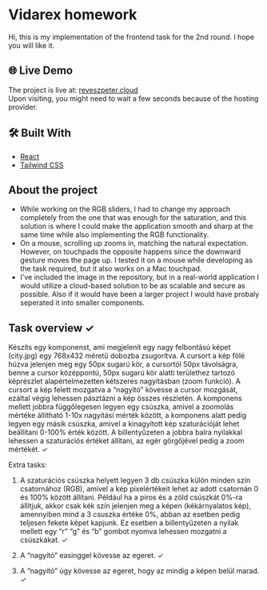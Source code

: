 # Vidarex homework

Hi, this is my implementation of the frontend task for the 2nd round. I hope you will like it.

## 🌐 Live Demo

The project is live at: [reveszpeter.cloud](https://reveszpeter.cloud/)
<br/> Upon visiting, you might need to wait a few seconds because of the hosting provider.

## 🛠️ Built With

- [React](https://reactjs.org/)
- [Tailwind CSS](https://tailwindcss.com/)

## About the project

- While working on the RGB sliders, I had to change my approach completely from the one that was enough for the saturation, and this solution is where I could make the application smooth and sharp at the same time while also implementing the RGB functionality.
- On a mouse, scrolling up zooms in, matching the natural expectation. However, on touchpads the opposite happens since the downward gesture moves the page up. I tested it on a mouse while developing as the task required, but it also works on a Mac touchpad.
- I've included the image in the repository, but in a real-world application I would utilize a cloud-based solution to be as scalable and secure as possible. Also if it would have been a larger project I would have probaly seperated it into smaller components.

## Task overview ✓

Készíts egy komponenst, ami megjelenít egy nagy felbontású képet (city.jpg) egy 768x432 méretű dobozba zsugorítva. A cursort a kép fölé húzva jelenjen meg egy 50px  sugarú kör, a cursortól 50px távolságra, benne a cursor középpontú, 50px  sugarú kör alatti területhez tartozó képrészlet alapértelmezetten kétszeres nagyításban (zoom funkció). A cursort a kép felett mozgatva a “nagyító” kövesse a cursor mozgását, ezáltal végig lehessen pásztázni a kép összes részletén. A komponens mellett jobbra függőlegesen legyen egy csúszka, amivel a zoomolás mértéke állítható 1-10x nagyítási mérték között, a komponens alatt pedig legyen egy másik csúszka, amivel a kinagyított kép szaturációját lehet beállítani 0-100% érték között. A billentyűzeten a jobbra balra nyilakkal lehessen a szaturációs értéket állítani, az egér görgőjével pedig a zoom mértékét. ✓

Extra tasks:

1. A szaturációs csúszka helyett legyen 3 db csúszka külön minden szín csatornához (RGB), amivel a kép pixelértékeit lehet az adott csatornán 0 és 100% között állítani. Például ha a piros és a zöld csúszkát 0%-ra állítjuk, akkor csak kék szín jelenjen meg a képen (kékárnyalatos kép), amennyiben mind a 3 csuszka értéke 0%, abban az esetben pedig teljesen fekete képet kapjunk. Ez esetben a billentyűzeten a nyilak mellett egy “r” “g” és “b” gombot nyomva lehessen mozgatni a csúszkákat. ✓

2. A “nagyító” easinggel kövesse az egeret. ✓

3. A “nagyító” úgy kövesse az egeret, hogy az mindig a képen belül marad. ✓
